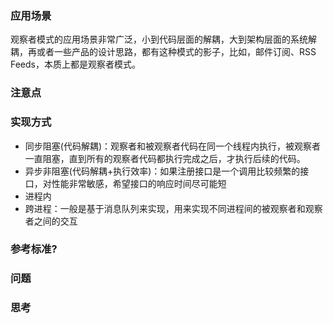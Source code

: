 ### 应用场景 
观察者模式的应用场景非常广泛，小到代码层面的解耦，大到架构层面的系统解耦，再或者一些产品的设计思路，都有这种模式的影子，比如，邮件订阅、RSS Feeds，本质上都是观察者模式。

### 注意点

### 实现方式
- 同步阻塞(代码解耦)：观察者和被观察者代码在同一个线程内执行，被观察者一直阻塞，直到所有的观察者代码都执行完成之后，才执行后续的代码。
- 异步非阻塞(代码解耦+执行效率)：如果注册接口是一个调用比较频繁的接口，对性能非常敏感，希望接口的响应时间尽可能短
- 进程内
- 跨进程：一般是基于消息队列来实现，用来实现不同进程间的被观察者和观察者之间的交互

### 参考标准?

### 问题

### 思考
